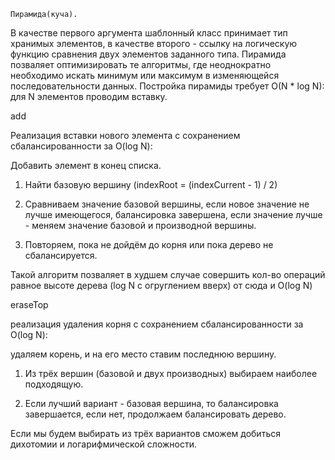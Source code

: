 	Пирамида(куча).
В качестве первого аргумента шаблонный класс принимает тип хранимых элементов, в качестве второго - 
ссылку на логическую функцию сравнения двух элементов заданного типа. Пирамида позваляет оптимизировать
те алгоритмы, где неоднократно необходимо искать минимум или максимум в изменяющейся последовательности данных.
Постройка пирамиды требует O(N * log N): для N элементов проводим вставку.

add

  Реализация вставки нового элемента с сохранением сбалансированности за O(log N):
  
   Добавить элемент в конец списка.
    
   1. Найти базовую вершину (indexRoot = (indexCurrent - 1) / 2)
    
   2. Сравниваем значение базовой вершины, если новое значение не лучше имеющегося, балансировка завершена,
      если значение лучше - меняем значение базовой и производной вершины.
      
   3. Повторяем, пока не дойдём до корня или пока дерево не сбалансируется.
   
  Такой алгоритм позваляет в худшем случае совершить кол-во операций равное высоте дерева (log N с огруглением
  вверх) от сюда и O(log N)

eraseTop

  реализация удаления корня с сохранением сбалансированности за O(log N):
  
   удаляем корень, и на его место ставим последнюю вершину.
   
   1. Из трёх вершин (базовой и двух производных) выбираем наиболее подходящую.
   
   2. Если лучший вариант - базовая вершина, то балансировка завершается, если нет, 
       продолжаем балансировать дерево.
       
  Если мы будем выбирать из трёх вариантов сможем добиться дихотомии и логарифмической сложности.
